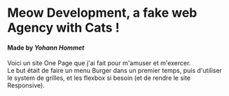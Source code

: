 # Meow Development, a fake web Agency with Cats !
#### Made by ***Yohann Hommet***


Voici un site One Page que j'ai fait pour m'amuser et m'exercer.  
Le but était de faire un menu Burger dans un premier temps, puis d'utiliser le system de grilles, et les flexbox si besoin (et de rendre le site Responsive).  

